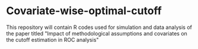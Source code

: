 # Covariate-wise-optimal-cutoff
This repository will contain R codes used for simulation and data analysis of the paper titled "Impact of methodological assumptions and covariates on the cutoff estimation in ROC analysis"

